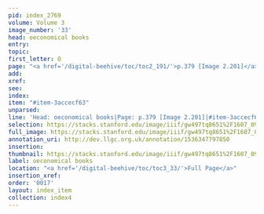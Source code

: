 ```yaml
---
pid: index_2769
volume: Volume 3
image_number: '33'
head: oeconomical books
entry: 
topic: 
first_letter: O
page: "<a href='/digital-beehive/toc/toc2_191/'>p.379 [Image 2.201]</a>"
add: 
xref: 
see: 
index: 
item: "#item-3accecf63"
unparsed: 
line: 'Head: oeconomical books|Page: p.379 [Image 2.201]|#item-3accecf63'
selection: https://stacks.stanford.edu/image/iiif/gw497tq8651%2F1607_0976/77,3390,791,163/full/0/default.jpg
full_image: https://stacks.stanford.edu/image/iiif/gw497tq8651%2F1607_0976/full/full/0/default.jpg
annotation_uri: http://dev.llgc.org.uk/annotation/1536347797850
insertion: 
thumbnail: https://stacks.stanford.edu/image/iiif/gw497tq8651%2F1607_0976/77,3390,791,163/150,/0/default.jpg
label: oeconomical books
location: "<a href='/digital-beehive/toc/toc3_33/'>Full Page</a>"
insertion_xref: 
order: '0017'
layout: index_item
collection: index4
---
```

